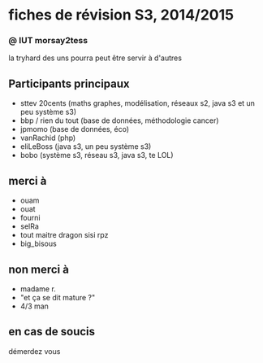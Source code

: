fiches de révision S3, 2014/2015 
=================
### @ IUT morsay2tess
la tryhard des uns pourra peut être servir à d'autres

## Participants principaux
* sttev 20cents (maths graphes, modélisation, réseaux s2, java s3 et un peu système s3)
* bbp / rien du tout (base de données, méthodologie cancer)
* jpmomo (base de données, éco)
* vanRachid (php)
* eliLeBoss (java s3, un peu système s3)
* bobo (système s3, réseau s3, java s3, te LOL)

## merci à
* ouam
* ouat
* fourni
* selRa
* tout maitre dragon sisi rpz
* big_bisous

## non merci à
* madame r.
* "et ça se dit mature ?"
* 4/3 man

## en cas de soucis
démerdez vous
